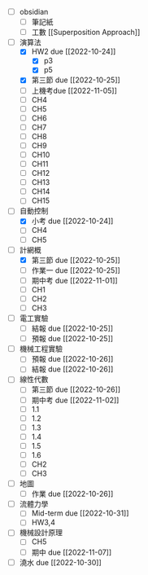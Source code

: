 - [ ] obsidian
	- [ ] 筆記紙
	- [ ] 工數 [[Superposition Approach]]
- [ ] 演算法
	- [x] HW2 due  [[2022-10-24]]
		- [x] p3
		- [x] p5
	- [x] 第三節 due [[2022-10-25]]
	- [ ] 上機考due [[2022-11-05]]
	- [ ] CH4
	- [ ] CH5
	- [ ] CH6
	- [ ] CH7
	- [ ] CH8
	- [ ] CH9
	- [ ] CH10
	- [ ] CH11
	- [ ] CH12
	- [ ] CH13
	- [ ] CH14
	- [ ] CH15
- [ ] 自動控制
	- [x] 小考 due [[2022-10-24]]
	- [ ] CH4
	- [ ] CH5
- [ ] 計網概
	- [x] 第三節 due [[2022-10-25]]
	- [ ] 作業一 due [[2022-10-25]]
	- [ ] 期中考 due [[2022-11-01]]
	- [ ] CH1
	- [ ] CH2
	- [ ] CH3
- [ ] 電工實驗
	- [ ] 結報 due [[2022-10-25]]
	- [ ] 預報 due [[2022-10-25]]
- [ ] 機械工程實驗
	- [ ] 預報 due [[2022-10-26]]
	- [ ] 結報 due [[2022-10-26]]
- [ ] 線性代數
	- [ ] 第三節 due [[2022-10-26]]
	- [ ] 期中考 due [[2022-11-02]]
	- [ ] 1.1
	- [ ] 1.2
	- [ ] 1.3
	- [ ] 1.4
	- [ ] 1.5
	- [ ] 1.6
	- [ ] CH2
	- [ ] CH3
- [ ] 地圖
	- [ ] 作業 due [[2022-10-26]]
- [ ] 流體力學
	- [ ] Mid-term due [[2022-10-31]]
	- [ ] HW3,4 
- [ ] 機械設計原理
	- [ ] CH5
	- [ ] 期中 due [[2022-11-07]]
- [ ] 澆水 due [[2022-10-30]]